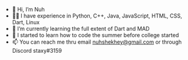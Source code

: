 - 👋 Hi, I’m Nuh
- 🧚🏽 I have experience in Python, C++, Java, JavaScript, HTML, CSS, Dart, Linux 
- 🌱 I’m currently learning the full extent of Dart and MAD 
- 💞️ I started to learn how to code the summer before college started 
- 📫 You can reach me thru email <a href="mailto:your@email.com">nuhshekhey@gmail.com</a> or through Discord staxy#3159

<!---
Staxup/Staxup is a ✨ special ✨ repository because its `README.md` (this file) appears on your GitHub profile.
You can click the Preview link to take a look at your changes.
--->
